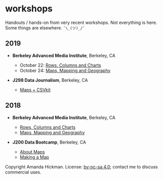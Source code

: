 workshops
=========

Handouts / hands-on from very recent workshops. Not everything is here. Some things are elsewhere. `¯\_(ツ)_/¯`


## 2019

+ **Berkeley Advanced Media Institute**, Berkeley, CA
  + October 22: [Rows, Columns and Charts](2019/advanced_media_institute/charts.html)
  + October 24: [Maps, Mapping and Geography](2019/advanced_media_institute/maps.html)

+ **J298 Data Journalism**, Berkeley, CA
  + [Maps + CSVkit](2019/j298)


## 2018

+ **Berkeley Advanced Media Institute**, Berkeley, CA
  + [Rows, Columns and Charts](2018/advanced_media_institute/charts.html)
  + [Maps, Mapping and Geography](2018/advanced_media_institute/maps.html)

+ **J200 Data Bootcamp**, Berkeley, CA
  + [About Maps](2018/j200/maps.html)
  + [Making a Map](2018/j200/maps_handson.html)

Copyright Amanda Hickman. License: [by-nc-sa 4.0](http://creativecommons.org/licenses/by-nc-sa/4.0/); contact me to discuss commercial uses.
